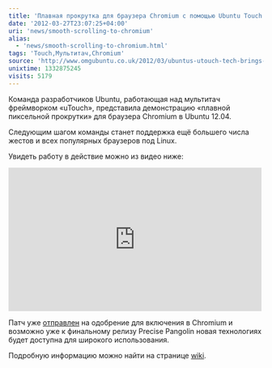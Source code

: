 ```yaml
---
title: 'Плавная прокрутка для браузера Chromium с помощью Ubuntu Touch'
date: '2012-03-27T23:07:25+04:00'
uri: 'news/smooth-scrolling-to-chromium'
alias: 
  - 'news/smooth-scrolling-to-chromium.html'
tags: 'Touch,Мультитач,Chromium'
source: 'http://www.omgubuntu.co.uk/2012/03/ubuntus-utouch-tech-brings-smooth-scrolling-to-chromium/'
unixtime: 1332875245
visits: 5179
---
```

Команда разработчиков Ubuntu, работающая над мультитач фреймворком «uTouch», представила демонстрацию «плавной пиксельной прокрутки» для браузера Chromium в Ubuntu 12.04.

Следующим шагом команды станет поддержка ещё большего числа жестов и всех популярных браузеров под Linux.

Увидеть работу в действие можно из видео ниже:

<iframe width="500" height="284" src="https://www.youtube.com/embed/pt20KjcPVsQ" frameborder="0" allowfullscreen=""></iframe> 

Патч уже [отправлен](http://chromiumcodereview.appspot.com/9773024) на одобрение для включения в Chromium и возможно уже к финальному релизу Precise Pangolin новая технологиях будет доступна для широкого использования.

Подробную информацию можно найти на странице [wiki](https://wiki.ubuntu.com/Multitouch/CurrentWork/ChromiumTouch).
